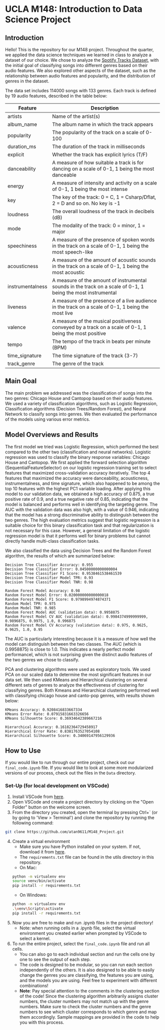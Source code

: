 # UCLA M148: Introduction to Data Science Project

## Introduction
Hello! This is the repository for our M148 project. Throughout the quarter, we applied the data science techniques we learned in class to analyze a dataset of our choice. We chose to analyze the [Spotify Tracks Dataset](https://huggingface.co/datasets/maharshipandya/spotify-tracks-dataset), with the initial goal of classifying songs into different genres based on their audio features. We also explored other aspects of the dataset, such as the relationship between audio features and popularity, and the distribution of genres in the dataset. 

The data set includes 114000 songs with 133 genres. Each track is defined by 19 audio features, described in the table below:

| Feature | Description |
| --- | --- |
| artists | Name of the artist(s) |
| album_name | The album name in which the track appears |
| popularity | The popularity of the track on a scale of 0-100 |
| duration_ms | The duration of the track in milliseconds |
| explicit | Whether the track has explicit lyrics (T/F) |
| danceability | A measure of how suitable a track is for dancing on a scale of 0-1, 1 being the most danceable |
| energy | A measure of intensity and activity on a scale of 0-1, 1 being the most intense |
| key | The key of the track: 0 = C, 1 = Csharp/Dflat, 2 = D and so on. No key is -1 |
| loudness | The overall loudness of the track in decibels (dB) |
| mode | The modality of the track: 0 = minor, 1 = major |
| speechiness | A measure of the presence of spoken words in the track on a scale of 0-1, 1 being the most speech-like |
| acousticness | A measure of the amount of acoustic sounds in the track on a scale of 0-1, 1 being the most acoustic |
| instrumentalness | A measure of the amount of instrumental sounds in the track on a scale of 0-1, 1 being the most instrumental |
| liveness | A measure of the presence of a live audience in the track on a scale of 0-1, 1 being the most live |
| valence | A measure of the musical positiveness conveyed by a track on a scale of 0-1, 1 being the most positive |
| tempo | The tempo of the track in beats per minute (BPM) |
| time_signature | The time signature of the track (3-7) |
| track_genre | The genre of the track |

## Main Goal
The main problem we addressed was the classification of songs into the two genres: Chicago House and Cantopop based on their audio features. We used a variety of classification algorithms, such as Logistic Regression, Classification algorithms (Decision Trees/Random Forest), and Neural Network to classify songs into genres. We then evaluated the performance of the models using various error metrics.

## Model Overviews and Results
The first model we tried was Logistic Regression, which performed the best compared to the other two (classification and neural networks). Logistic regression was used to classify the binary response variables: Chicago House and Cantopop. We first applied the forward selection algorithm (SequentialFeatureSelector) on our logistic regression training set to select features that maximized cross-validation accuracy iteratively. The top 4 features that maximized the accuracy were danceability, acousticness, instrumentalness, and time signature, which also happened to be among the top 10 features with the highest PC1 variable loading. After applying this model to our validation data, we obtained a high accuracy of 0.875, a true positive rate of 0.9, and a true negative rate of 0.85, indicating that the model is balanced and performs well in identifying the targeting genre. The AUC with the validation data was also high, with a value of 0.946, indicating that the model has a strong discriminative ability to distinguish between the two genres. The high evaluation metrics suggest that logistic regression is a suitable choice for this binary classification task and that regularization is not necessary for this case. However, a general limitation of the logistic regression model is that it performs well for binary problems but cannot directly handle multi-class classification tasks.

We also classified the data using Decision Trees and the Random Forest algorithm, the results of which are summarized below:

```
Decision Tree Classifier Accuracy: 0.955
Decision Tree Classifier Error: 0.04500000000000004
Decision Tree Classifier F1 Score: 0.9538461538461539
Decision Tree Classifier Model TPR: 0.93
Decision Tree Classifier Model TNR: 0.98

Random Forest Model Accuracy: 0.98
Random Forest Model Error: 0.020000000000000018
Random Forest Model F1 Score: 0.9798994974874371
Random Model TPR: 0.975
Random Model TNR: 0.985
Random Forest Model AUC (validation data): 0.9958875
Random Forest Model CV AUC (validation data): 0.9984374999999999, 0.9896875, 0.9975, 1.0, 0.996875
Random Forest Model CV Accuracy (validation data): 0.975, 0.9625, 0.9625, 1.0, 0.95
```

The AUC is particularly interesting because it is a measure of how well the model can distinguish between the two classes. The AUC (which is 0.9958875) is close to 1.0. This indicates a nearly perfect model performancel, which is not surprising given the distinct audio features of the two genres we chose to classify.

PCA and clustering algorithms were used as exploratory tools. We used PCA on our scaled data to determine the most significant features in our data set. We then used KMeans and Hierarchical clustering on several different sets of genres to analyze the effectiveness of clustering for classifying genres. Both Kmeans and Hierarchical clustering performed well with classifying chicago house and canto-pop genres, with results shown below:

```
KMeans Accuracy: 0.9208416833667334
KMeans Error Rate: 0.07915831663326656
KMeans Silhouette Score: 0.36934642389667216

Hierarchical Accuracy: 0.16182364729458917
Hierarchical Error Rate: 0.8381763527054108
Hierarchical Silhouette Score: 0.34069147956129936
```

## How to Use
If you would like to run through our entire project, check out our `final_code.ipynb` file. If you would like to look at some more modularized versions of our process, check out the files in the `Data` directory.

### Set-Up (for local development on VSCode)
1. Install VSCode from [here](https://code.visualstudio.com/).
2. Open VSCode and create a project directory by clicking on the "Open Folder" button on the welcome screen.
3. From the directory you created, open the terminal by pressing Ctrl+` (or by going to 'View > Terminal') and clone the repository by running the following command:
```bash
git clone https://github.com/atan9611/M148_Project.git
```
4. Create a virtual environment
    * Make sure you have Python installed on your system. If not, download it from [here](https://www.python.org/downloads/).
    * The `requirements.txt` file can be found in the utils directory in this repository.
    * On Mac:
    ```bash
    python -m virtualenv env
    source venv/bin/activate
    pip install -r requirements.txt
    ```
    * On Windows:
    ```bash
    python -m virtualenv env
    .\venv\Scripts\activate
    pip install -r requirements.txt
    ```
5. Now you are free to make and run .ipynb files in the project directory!
    * Note: when running cells in a .ipynb file, select the virtual environment you created earlier when prompted by VSCode to select a kernel.
6. To run the entire project, select the `final_code.ipynb` file and run all cells. 
    * You can also go to each individual section and run the cells one by one to see the output of each step.
    * The code is designed to be modular, so you can run each section independently of the others. It is also designed to be able to easily change the genres you are classifying, the features you are using, and the models you are using. Feel free to experiment with different combinations!
    * **Note**: Pay special attention to the comments in the clustering section of the code! Since the clustering algorithm arbitrarily assigns cluster numbers, the cluster numbers may not match up with the genre numbers. Make sure to check the cluster numbers and the genre numbers to see which cluster corresponds to which genre and map them accordingly. Sample mappings are provided in the code to help you with this process.
